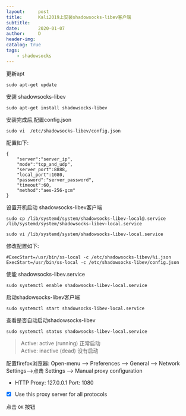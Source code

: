 ```yaml
---
layout:     post
title:      Kali2019上安装shadowsocks-libev客户端
subtitle:   
date:       2020-01-07
author:     D
header-img: 
catalog: true
tags:
    - shadowsocks
---
```


更新apt
```
sudo apt-get update
```
安装 shadowsocks-libev
```
sudo apt-get install shadowsocks-libev
``` 
安装完成后,配置config.json
```
sudo vi  /etc/shadowsocks-libev/config.json
```
配置如下:
```
{
    "server":"server_ip",
    "mode":"tcp_and_udp",
    "server_port":8888,
    "local_port":1080,
    "password":"server_password",
    "timeout":60,
    "method":"aes-256-gcm"
}
```
设置开机启动 shadowsocks-libev客户端
```
sudo cp /lib/systemd/system/shadowsocks-libev-local@.service  /lib/systemd/system/shadowsocks-libev-local.service
```
```
sudo vi /lib/systemd/system/shadowsocks-libev-local.service
```
修改配置如下:
```
#ExecStart=/usr/bin/ss-local -c /etc/shadowsocks-libev/%i.json
ExecStart=/usr/bin/ss-local -c /etc/shadowsocks-libev/config.json 
```
使能 shadowsocks-libev.service
```
sudo systemctl enable shadowsocks-libev-local.service
```
启动shadowsocks-libev客户端
```
sudo systemctl start shadowsocks-libev-local.service
```
查看是否自动启动shadowsocks-libev
```
sudo systemctl status shadowsocks-libev-local.service
```
>Active: active (running)  正常启动<br>
Active: inactive (dead)    没有启动


配置firefox浏览器:
Open-menu --> Preferences --> General --> Network Settings-->点击 Settings --> Manual proxy configuration
- HTTP Proxy: 127.0.0.1  Port: 1080
- [x] Use this proxy server for all protocols

点击 `OK` 按钮

